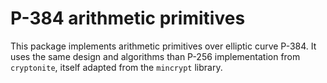 # P-384 arithmetic primitives

This package implements arithmetic primitives over elliptic curve P-384.  It
uses the same design and algorithms than P-256 implementation from `cryptonite`,
itself adapted from the `mincrypt` library.
